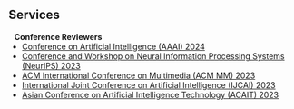 ## Services

<h4 style="margin:0 10px 0;">Conference Reviewers</h4>

<ul style="margin:0 0 5px;">
  <li><a href="https://aaai.org/aaai-conference/"><autocolor>Conference on Artificial Intelligence (AAAI) 2024</autocolor></a></li>
  <li><a href="https://nips.cc/Conferences/2023"><autocolor>  Conference and Workshop on Neural Information Processing Systems (NeurIPS) 2023</autocolor></a></li>
  <li><a href="https://www.acmmm2023.org/"><autocolor>ACM International Conference on Multimedia (ACM MM) 2023</autocolor></a></li>
  <li><a href="https://ijcai-23.org/"><autocolor>   International Joint Conference on Artificial Intelligence  (IJCAI) 2023 </autocolor></a></li>
  <li><a href="https://www.acaitconf.com/"><autocolor>  Asian Conference on Artificial Intelligence Technology (ACAIT) 2023 </autocolor></a></li>

</ul>

    
<!-- 
<h4 style="margin:0 10px 0;">Journal Reviewers</h4>

<ul style="margin:0 0 20px;">
  <li><a href="https://www.sciencedirect.com/journal/knowledge-based-systems" target="_blank"> Knowledge-Based-Systems </a></li>
  <li><a href="https://www.sciencedirect.com/journal/expert-systems-with-applications" target="_blank"> Expert Systems with Applications </a></li>
</ul>
-->
<!-- 
<h4 style="margin:0 10px 0;">Membership & Activities</h4>

<ul style="margin:0 0 20px;">
  <li><strong>[2019-present]</strong> Member of the <a href="https://www.amstat.org/" target="_blank"> American Statistical Association </a></li>
  <li><strong>[2019-present]</strong> Member of the <a href="https://www.biometricsociety.org/home" target="_blank"> International Biometric Society </a></li>
  <li><strong>[2021-2022]</strong> Chair of the <a href="https://nyu-medicine-cssa.github.io" target="_blank"> Chinese Student and Scholar Association (CSSA)</a> at Grossman School of Medicine, New York University</li>
</ul> -->
